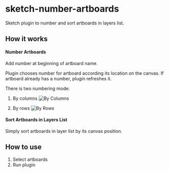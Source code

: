 # sketch-number-artboards
Sketch plugin to number and sort artboards in layers list.

## How it works

#### Number Artboards
Add number at beginning of artboard name.

Plugin chooses number for artboard according its location on the canvas. If artboard already has a number, plugin refreshes it.

There is two numbering mode:

1. By columns
![By Columns](https://dl.dropboxusercontent.com/u/18435190/sketch-number-artboards/by-columns.png)

2. By rows
![By Rows](https://dl.dropboxusercontent.com/u/18435190/sketch-number-artboards/by-rows.png)


#### Sort Artboards in Layers List
Simply sort artboards in layer list by its canvas position.


## How to use
1. Select artboards
2. Run plugin

